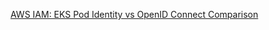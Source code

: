 [AWS IAM: EKS Pod Identity vs OpenID Connect Comparison](https://www.perfectscale.io/blog/eks-iam-oidc-vs-pod-identity)